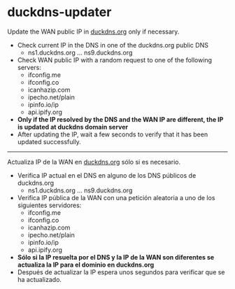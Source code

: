 # duckdns-updater

Update the WAN public IP in [duckdns.org](https://www.duckdns.org/) only if necessary.

- Check current IP in the DNS in one of the duckdns.org public DNS
    - ns1.duckdns.org ... ns9.duckdns.org
- Check WAN public IP with a random request to one of the following servers:
    - ifconfig.me
    - ifconfig.co
    - icanhazip.com
    - ipecho.net/plain
    - ipinfo.io/ip
    - api.ipify.org
- __Only if the IP resolved by the DNS and the WAN IP are different, the IP is updated at duckdns domain server__
- After updating the IP, wait a few seconds to verify that it has been updated successfully.

--------------

Actualiza IP de la WAN en [duckdns.org](https://www.duckdns.org/) sólo si es necesario.

- Verifica IP actual en el DNS en alguno de los DNS públicos de duckdns.org
    - ns1.duckdns.org ... ns9.duckdns.org
- Verifica IP pública de la WAN con una petición aleatoria a uno de los siguientes servidores:
    - ifconfig.me
    - ifconfig.co
    - icanhazip.com
    - ipecho.net/plain
    - ipinfo.io/ip
    - api.ipify.org
- __Sólo si la IP resuelta por el DNS y la IP de la WAN son diferentes se actualiza la IP para el dominio en duckdns.org__
- Después de actualizar la IP espera unos segundos para verificar que se ha actualizado.
